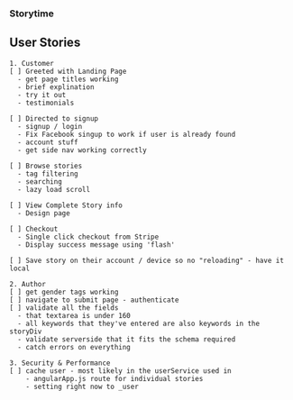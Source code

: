 ### Storytime

  ## User Stories
    1. Customer
    [ ] Greeted with Landing Page
      - get page titles working
      - brief explination
      - try it out
      - testimonials

    [ ] Directed to signup
      - signup / login
      - Fix Facebook singup to work if user is already found
      - account stuff
      - get side nav working correctly

    [ ] Browse stories
      - tag filtering
      - searching
      - lazy load scroll

    [ ] View Complete Story info
      - Design page

    [ ] Checkout
      - Single click checkout from Stripe
      - Display success message using 'flash'

    [ ] Save story on their account / device so no "reloading" - have it local

    2. Author
    [ ] get gender tags working
    [ ] navigate to submit page - authenticate
    [ ] validate all the fields
      - that textarea is under 160
      - all keywords that they've entered are also keywords in the storyDiv
      - validate serverside that it fits the schema required
      - catch errors on everything

    3. Security & Performance
    [ ] cache user - most likely in the userService used in
        - angularApp.js route for individual stories
        - setting right now to _user
